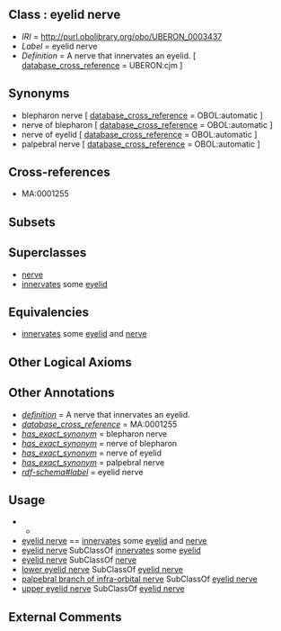 
## Class : eyelid nerve

 * *IRI* = http://purl.obolibrary.org/obo/UBERON_0003437
 * *Label* = eyelid nerve
 * *Definition* = A nerve that innervates an eyelid. [ [database_cross_reference](../../ef/oboInOwl#hasDbXref.md) = UBERON:cjm ]

## Synonyms

 * blepharon nerve [ [database_cross_reference](../../ef/oboInOwl#hasDbXref.md) = OBOL:automatic ]
 * nerve of blepharon [ [database_cross_reference](../../ef/oboInOwl#hasDbXref.md) = OBOL:automatic ]
 * nerve of eyelid [ [database_cross_reference](../../ef/oboInOwl#hasDbXref.md) = OBOL:automatic ]
 * palpebral nerve [ [database_cross_reference](../../ef/oboInOwl#hasDbXref.md) = OBOL:automatic ]

## Cross-references

 * MA:0001255

## Subsets


## Superclasses

 * [nerve](../../UBERON/21/UBERON_0001021.md)
 * [innervates](../../RO/34/RO_0002134.md) some [eyelid](../../UBERON/11/UBERON_0001711.md)

## Equivalencies

 * [innervates](../../RO/34/RO_0002134.md) some [eyelid](../../UBERON/11/UBERON_0001711.md) and [nerve](../../UBERON/21/UBERON_0001021.md)

## Other Logical Axioms


## Other Annotations

 * *[definition](../../IAO/15/IAO_0000115.md)* = A nerve that innervates an eyelid.
 * *[database_cross_reference](../../ef/oboInOwl#hasDbXref.md)* = MA:0001255
 * *[has_exact_synonym](../../ym/oboInOwl#hasExactSynonym.md)* = blepharon nerve
 * *[has_exact_synonym](../../ym/oboInOwl#hasExactSynonym.md)* = nerve of blepharon
 * *[has_exact_synonym](../../ym/oboInOwl#hasExactSynonym.md)* = nerve of eyelid
 * *[has_exact_synonym](../../ym/oboInOwl#hasExactSynonym.md)* = palpebral nerve
 * *[rdf-schema#label](../../el/rdf-schema#label.md)* = eyelid nerve

## Usage

 * -
 * [eyelid nerve](../../UBERON/37/UBERON_0003437.md) == [innervates](../../RO/34/RO_0002134.md) some [eyelid](../../UBERON/11/UBERON_0001711.md) and [nerve](../../UBERON/21/UBERON_0001021.md)
 * [eyelid nerve](../../UBERON/37/UBERON_0003437.md) SubClassOf [innervates](../../RO/34/RO_0002134.md) some [eyelid](../../UBERON/11/UBERON_0001711.md)
 * [eyelid nerve](../../UBERON/37/UBERON_0003437.md) SubClassOf [nerve](../../UBERON/21/UBERON_0001021.md)
 * [lower eyelid nerve](../../UBERON/98/UBERON_0022298.md) SubClassOf [eyelid nerve](../../UBERON/37/UBERON_0003437.md)
 * [palpebral branch of infra-orbital nerve](../../UBERON/97/UBERON_0022297.md) SubClassOf [eyelid nerve](../../UBERON/37/UBERON_0003437.md)
 * [upper eyelid nerve](../../UBERON/99/UBERON_0022299.md) SubClassOf [eyelid nerve](../../UBERON/37/UBERON_0003437.md)

## External Comments

